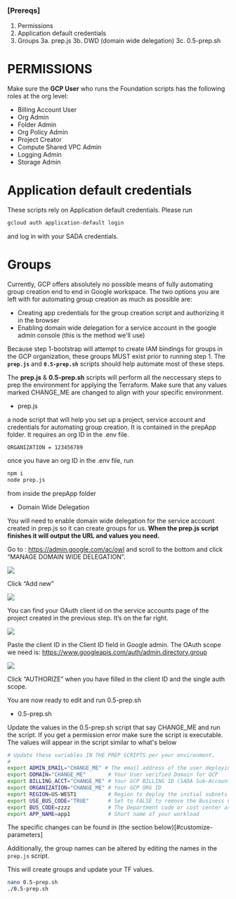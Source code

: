 ### [Prereqs]

1. Permissions
2. Application default credentials
3. Groups
   3a. prep.js
   3b. DWD (domain wide delegation)
   3c. 0.5-prep.sh

# PERMISSIONS

Make sure the **GCP User** who runs the Foundation scripts has the following roles at the org level:

- Billing Account User
- Org Admin
- Folder Admin
- Org Policy Admin
- Project Creator
- Compute Shared VPC Admin
- Logging Admin
- Storage Admin

# Application default credentials

These scripts rely on Application default credentials. Please run

```bash
gcloud auth application-default login
```

and log in with your SADA credentials.

# Groups

Currently, GCP offers absolutely no possible means of fully automating group creation end to end in Google workspace. The two options you are left with for automating group creation as much as possible are:

- Creating app credentials for the group creation script and authorizing it in the browser
- Enabling domain wide delegation for a service account in the google admin console (this is the method we'll use)

Because step 1-bootstrap will attempt to create IAM bindings for groups in the GCP organization, these groups MUST exist prior to running step 1. The **`prep.js`** and **`0.5-prep.sh`** scripts should help automate most of these steps.

The **prep.js** & **0.5-prep.sh** scripts will perform all the neccessary steps to prep the environment for applying the Terraform. Make sure that any values marked CHANGE_ME are changed to align with your specific environment.

- prep.js

a node script that will help you set up a project, service account and credentials for automating group creation. It is contained in the prepApp folder. It requires an org ID in the .env file.

```env
ORGANIZATION = 123456789
```

once you have an org ID in the .env file, run

```bash
npm i
node prep.js
```

from inside the prepApp folder

- Domain Wide Delegation

You will need to enable domain wide delegation for the service account created in prep.js so it can create groups for us. **When the prep.js script finishes it will output the URL and values you need.**

Go to : https://admin.google.com/ac/owl and scroll to the bottom and click “MANAGE DOMAIN WIDE DELEGATION”.

![](img/dwd_1.png)

Click “Add new”

![](img/dwd_2.png)

You can find your OAuth client id on the service accounts page of the project created in the previous step. It’s on the far right.

![](img/dwd_3.png)

Paste the client ID in the Client ID field in Google admin. The OAuth scope we need is: https://www.googleapis.com/auth/admin.directory.group

![](img/dwd_4.png)

Click “AUTHORIZE” when you have filled in the client ID and the single auth scope.

You are now ready to edit and run 0.5-prep.sh

- 0.5-prep.sh

Update the values in the 0.5-prep.sh script that say CHANGE_ME and run the script. If you get a permission error make sure the script is executable. The values will appear in the script similar to what's below

```bash
# Update these variables IN THE PREP SCRIPTS per your environment.
#
export ADMIN_EMAIL="CHANGE_ME" # The email address of the user deploying the foundation
export DOMAIN="CHANGE_ME"       # Your User verified Domain for GCP
export BILLING_ACCT="CHANGE_ME" # Your GCP BILLING ID (SADA Sub-Account or Direct ID);
export ORGANIZATION="CHANGE_ME" # Your GCP ORG ID
export REGION=US-WEST1          # Region to deploy the initial subnets
export USE_BUS_CODE="TRUE"      # Set to FALSE to remove the Business Code requirement
export BUS_CODE=zzzz            # The Department code or cost center associated with this Foudnation ; Leave like this if you've set USE_BUS_CODE to FALSE ;
export APP_NAME=app1            # Short name of your workload

```

The specific changes can be found in (the section below)[#customize-parameters]

Additionally, the group names can be altered by editing the names in the `prep.js` script.

This will create groups and update your TF values.

```bash
nano 0.5-prep.sh
./0.5-prep.sh
```
